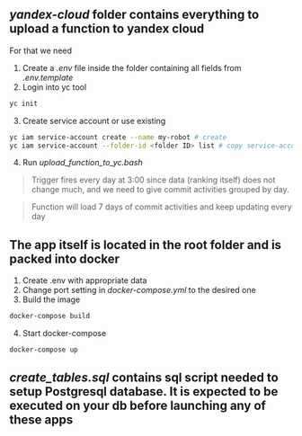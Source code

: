 ## *yandex-cloud* folder contains everything to upload a function to yandex cloud

For that we need
1. Create a *.env* file inside the folder containing all fields from *.env.template*
2. Login into yc tool
```bash
yc init
```

3. Create service account or use existing
```bash
yc iam service-account create --name my-robot # create
yc iam service-account --folder-id <folder ID> list # copy service-account-id
```
4. Run *upload_function_to_yc.bash*

> Trigger fires every day at 3:00 since data (ranking itself) does not change much, 
> and we need to give commit activities grouped by day.

> Function will load 7 days of commit activities and keep updating every day

## The app itself is located in the root folder and is packed into docker

1. Create .env with appropriate data
2. Change port setting in *docker-compose.yml* to the desired one
3. Build the image
```bash
docker-compose build
```
4. Start docker-compose
```bash
docker-compose up
```

## *create_tables.sql* contains sql script needed to setup Postgresql database. It is expected to be executed on your db before launching any of these apps